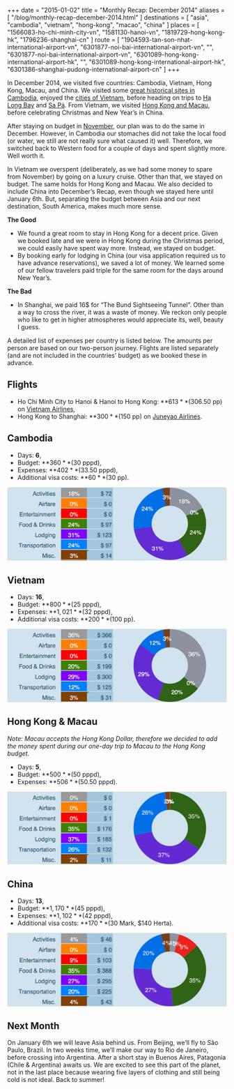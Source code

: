 +++
date    = "2015-01-02"
title   = "Monthly Recap: December 2014"
aliases = [ "/blog/monthly-recap-december-2014.html" ]
destinations = [ "asia", "cambodia", "vietnam", "hong-kong", "macao", "china" ]
places  = [
  "1566083-ho-chi-minh-city-vn", "1581130-hanoi-vn", "1819729-hong-kong-hk",
  "1796236-shanghai-cn"
]
route   = [
  "1904593-tan-son-nhat-international-airport-vn",
  "6301877-noi-bai-international-airport-vn",
  "",
  "6301877-noi-bai-international-airport-vn",
  "6301089-hong-kong-international-airport-hk",
  "",
  "6301089-hong-kong-international-airport-hk",
  "6301386-shanghai-pudong-international-airport-cn"
]
+++

In December 2014, we visited five countries: Cambodia, Vietnam, Hong Kong, Macau, and China. We visited some [great historical sites in Cambodia](/history-lessons-in-cambodia/), enjoyed the [cities of Vietnam](/cities-of-vietnam/), before heading on trips to [Hạ Long Bay](/two-day-cruise-in-ha-long-bay/) and [Sa Pá](/trekking-through-sapas-hmong-valley/). From Vietnam, we visited [Hong Kong and Macau](/shopping-and-gambling/), before celebrating Christmas and New Year’s in China.
<!--more-->
After staying on budget in [November](/monthly-recap-november-2014/), our plan was to do the same in December. However, in Cambodia our stomaches did not take the local food (or water, we still are not really sure what caused it) well. Therefore, we switched back to Western food for a couple of days and spent slightly more. Well worth it.

In Vietnam we overspent (deliberately, as we had some money to spare from November) by going on a luxury cruise. Other than that, we stayed on budget. The same holds for Hong Kong and Macau. We also decided to include China into December’s Recap, even though we stayed here until January 6th. But, separating the budget between Asia and our next destination, South America, makes much more sense.

**The Good**

* We found a great room to stay in Hong Kong for a decent price. Given we booked late and we were in Hong Kong during the Christmas period, we could easily have spent way more. Instead, we stayed on budget.
* By booking early for lodging in China (our visa application required us to have advance reservations), we saved a lot of money. We learned some of our fellow travelers paid triple for the same room for the days around New Year’s.

**The Bad**

* In Shanghai, we paid 16$ for “The Bund Sightseeing Tunnel”. Other than a way to cross the river, it was a waste of money. We reckon only people who like to get in higher atmospheres would appreciate its, well, beauty I guess.

A detailed list of expenses per country is listed below. The amounts per person are based on our two-person journey. Flights are listed separately (and are not included in the countries’ budget) as we booked these in advance.

## Flights
* Ho Chi Minh City to Hanoi & Hanoi to Hong Kong: **$613** ($306.50 pp) on [Vietnam Airlines](http://www.vietnamairlines.com/),
* Hong Kong to Shanghai: **$300** ($150 pp) on [Juneyao Airlines](http://www.juneyaoair.com/).

## Cambodia
* Days: **6**,
* Budget: **$360** ($30 pppd),
* Expenses: **$402** ($33.50 pppd),
* Additional visa costs: **$60** ($30 pp).

<span class="img-thumbnail">![Expenses Breakdown](/uploads/budget-cambodia.png)</span>

## Vietnam
* Days: **16**,
* Budget: **$800** ($25 pppd),
* Expenses: **$1,021** ($32 pppd),
* Additional visa costs: **$200** ($100 pp).

<span class="img-thumbnail">![Expenses Breakdown](/uploads/budget-vietnam.png)</span>

## Hong Kong & Macau
*Note: Macau accepts the Hong Kong Dollar, therefore we decided to add the money spent during our one-day trip to Macau to the Hong Kong budget.*

* Days: **5**,
* Budget: **$500** ($50 pppd),
* Expenses: **$506** ($50.50 pppd).

<span class="img-thumbnail">![Expenses Breakdown](/uploads/budget-hong-kong.png)</span>

## China
* Days: **13**,
* Budget: **$1,170** ($45 pppd),
* Expenses: **$1,102** ($42 pppd),
* Additional visa costs: **$170** ($30 Mark, $140 Herta).

<span class="img-thumbnail">![Expenses Breakdown](/uploads/budget-china.png)</span>

## Next Month
On January 6th we will leave Asia behind us. From Beijing, we’ll fly to São Paulo, Brazil. In two weeks time, we’ll make our way to Rio de Janeiro, before crossing into Argentina. After a short stay in Buenos Aires, Patagonia (Chile & Argentina) awaits us. We are excited to see this part of the planet, not in the last place because wearing five layers of clothing and still being cold is not ideal. Back to summer!